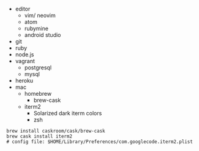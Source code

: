 - editor
  - vim/ neovim
  - atom
  - rubymine
  - android studio
- git
- ruby
- node.js
- vagrant
  - postgresql
  - mysql
- heroku
- mac
  - homebrew
    - brew-cask
  - iterm2
    - Solarized dark iterm colors
    - zsh

```shell
brew install caskroom/cask/brew-cask
brew cask install iterm2
# config file: $HOME/Library/Preferences/com.googlecode.iterm2.plist
```
